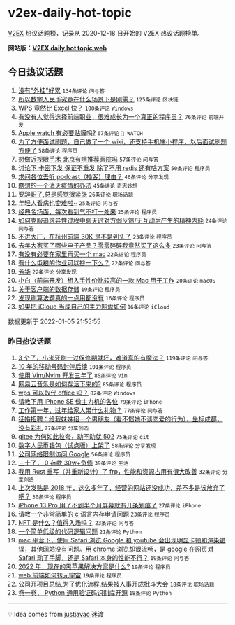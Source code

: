 # v2ex-daily-hot-topic

[V2EX](https://www.v2ex.com/) 热议话题榜，记录从 2020-12-18 日开始的 V2EX 热议话题榜单。

**网站版：[V2EX daily hot topic web](https://boojack.github.io/v2ex-daily-hot-topic-web/)**

## 今日热议话题

<!-- TODAY BEGIN -->

1. [没有"外挂"好累](https://www.v2ex.com/t/826242) `134条评论` `问与答`
1. [所以数字人民币究竟在什么场景下是刚需？](https://www.v2ex.com/t/826333) `125条评论` `区块链`
1. [WPS 竟然比 Excel 快？](https://www.v2ex.com/t/826298) `100条评论` `Windows`
1. [有没有人觉得选择前端职业，很难成长为一个真正的程序员？](https://www.v2ex.com/t/826311) `76条评论` `前端开发`
1. [Apple watch 有必要贴膜吗?](https://www.v2ex.com/t/826280) `67条评论` ` WATCH`
1. [为了方便面试刷题，自己做了一个 wiki，还支持手机端小程序，以后面试刷题方便了](https://www.v2ex.com/t/826261) `58条评论` `程序员`
1. [想做近视眼手术 北京有啥推荐医院吗](https://www.v2ex.com/t/826307) `57条评论` `问与答`
1. [讨论下 卡密下发 保证不重发 除了不用 redis 还有啥方案](https://www.v2ex.com/t/826349) `50条评论` `程序员`
1. [求问各位去听 podcast（播客）理由？](https://www.v2ex.com/t/826257) `46条评论` `分享发现`
1. [瞎想的一个消灭疫情的办法](https://www.v2ex.com/t/826339) `45条评论` `奇思妙想`
1. [要辞职了,总是感觉很紧张](https://www.v2ex.com/t/826245) `26条评论` `职场话题`
1. [年轻人看病也变难啦~](https://www.v2ex.com/t/826440) `25条评论` `问与答`
1. [经典名场面，每次看到气不打一处来](https://www.v2ex.com/t/826338) `25条评论` `程序员`
1. [如何克服追求异性过程中聊天时对方弱反馈/无互动后产生的精神内耗](https://www.v2ex.com/t/826461) `24条评论` `问与答`
1. [不进大厂，在杭州前端 30K 是不是到头了](https://www.v2ex.com/t/826411) `23条评论` `程序员`
1. [去年大家买了哪些电子产品？零零碎碎我竟然买了这么多](https://www.v2ex.com/t/826379) `23条评论` `问与答`
1. [有没有必要在家里再买一个 mac](https://www.v2ex.com/t/826391) `22条评论` `程序员`
1. [有什么屯粮的作业可以抄一下么？](https://www.v2ex.com/t/826368) `22条评论` `问与答`
1. [芳华](https://www.v2ex.com/t/826255) `22条评论` `分享发现`
1. [小白（前端开发）想入手性价比较高的一款 Mac 用于工作](https://www.v2ex.com/t/826345) `20条评论` `macOS`
1. [关于客户端的数据存储](https://www.v2ex.com/t/826259) `19条评论` `程序员`
1. [发现刷算法题真的一点用都没有](https://www.v2ex.com/t/826453) `16条评论` `程序员`
1. [如果把 iCloud 当成自己的主力网盘如何](https://www.v2ex.com/t/826449) `16条评论` `iCloud`

数据更新于 2022-01-05 21:55:55

<!-- TODAY END -->

### 昨日热议话题

<!-- YESTERDAY BEGIN -->

1. [3 个了，小米牙刷一过保修期就坏，难道真的有魔法？](https://www.v2ex.com/t/826025) `119条评论` `问与答`
1. [10 年的移动号码封停后续](https://www.v2ex.com/t/826088) `101条评论` `程序员`
1. [使用 Vim/Nvim 开发三年了](https://www.v2ex.com/t/826068) `85条评论` `Vim`
1. [网易云音乐是如何存活下来的?](https://www.v2ex.com/t/826105) `85条评论` `程序员`
1. [wps 可以取代 office 吗？](https://www.v2ex.com/t/826087) `82条评论` `Windows`
1. [请教下用 iPhone SE 做主力机的各位](https://www.v2ex.com/t/826005) `79条评论` `iPhone`
1. [工作第一年，过年给家人带什么礼物？](https://www.v2ex.com/t/826001) `77条评论` `问与答`
1. [征婚招聘：给我妹妹招一个男朋友（看不惯她不谈恋爱的行为），坐标成都，没有彩礼](https://www.v2ex.com/t/826133) `77条评论` `分享创造`
1. [gitee 为何如此拉夸，动不动就 502](https://www.v2ex.com/t/826002) `75条评论` `git`
1. [数字人民币钱包（试点版）上架了](https://www.v2ex.com/t/826053) `58条评论` `分享发现`
1. [公司网络限制访问 Google](https://www.v2ex.com/t/825993) `56条评论` `程序员`
1. [三十了， 0 存款 30w+负债](https://www.v2ex.com/t/826165) `39条评论` `生活`
1. [我用 Rust 重写（并重新设计）了 frp，性能和资源占用有很大改善](https://www.v2ex.com/t/826182) `32条评论` `分享创造`
1. [上次发贴是 2018 年，这么多年了，经营的网站还没成功，差不多是该放弃了吧？](https://www.v2ex.com/t/826163) `30条评论` `程序员`
1. [iPhone 13 Pro 用了不到半个月屏幕就有几条划痕了](https://www.v2ex.com/t/826140) `27条评论` `iPhone`
1. [请教一个非常简单的 c 语言内存申请问题](https://www.v2ex.com/t/826198) `23条评论` `程序员`
1. [NFT 是什么？值得入场吗？](https://www.v2ex.com/t/825985) `23条评论` `问与答`
1. [一个简单低级的代码逻辑问题](https://www.v2ex.com/t/826136) `21条评论` `Python`
1. [mac 平台下，使用 Safari 浏览 Google 和 youtube 会出现明显卡顿和渲染错误，其他网站没有问题。用 chrome 浏览却很流畅，是 google 在网页对 Safari 动了手脚，还是 Safari 本身的性能不行？](https://www.v2ex.com/t/826169) `19条评论` `问与答`
1. [2022 年，现在的黑苹果解决方案是什么?](https://www.v2ex.com/t/826113) `19条评论` `程序员`
1. [web 前端如何转元宇宙](https://www.v2ex.com/t/826098) `19条评论` `程序员`
1. [公司开项目总结,为了优化流程,结果被人事开成批斗大会](https://www.v2ex.com/t/826049) `18条评论` `职场话题`
1. [卷一卷， Python 通用验证码识别库开源](https://www.v2ex.com/t/826038) `18条评论` `Python`

<!-- YESTERDAY END -->

---

💡 Idea comes from [justjavac 迷渡](https://github.com/justjavac/)
